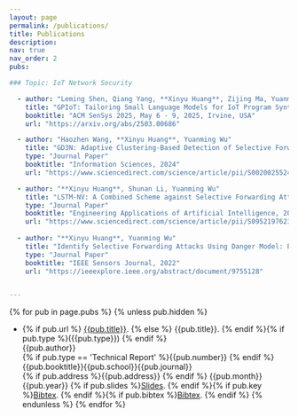 ```yaml
---
layout: page
permalink: /publications/
title: Publications
description:
nav: true
nav_order: 2
pubs:

### Topic: IoT Network Security

  - author: "Leming Shen, Qiang Yang, **Xinyu Huang**, Zijing Ma, Yuanming Wu"
    title: "GPIoT: Tailoring Small Language Models for IoT Program Synthesis and Development"
    booktitle: "ACM SenSys 2025, May 6 - 9, 2025, Irvine, USA"
    url: "https://arxiv.org/abs/2503.00686"

  - author: "Haozhen Wang, **Xinyu Huang**, Yuanming Wu"
    title: "GD3N: Adaptive Clustering-Based Detection of Selective Forwarding Attacks in WSNs under Variable Harsh Environments"
    type: "Journal Paper"
    booktitle: "Information Sciences, 2024"
    url: "https://www.sciencedirect.com/science/article/pii/S0020025524002883"

  - author: "**Xinyu Huang**, Shunan Li, Yuanming Wu"
    title: "LSTM-NV: A Combined Scheme against Selective Forwarding Attack in Event-Driven Wireless Sensor Networks under Harsh Environments"
    type: "Journal Paper"
    booktitle: "Engineering Applications of Artificial Intelligence, 2023"
    url: "https://www.sciencedirect.com/science/article/pii/S0952197623006255"
    
  - author: "**Xinyu Huang**, Yuanming Wu"
    title: "Identify Selective Forwarding Attacks Using Danger Model: Promote the Detection Accuracy in Wireless Sensor Networks"
    type: "Journal Paper"
    booktitle: "IEEE Sensors Journal, 2022"
    url: "https://ieeexplore.ieee.org/abstract/document/9755128"


---
```


{% for pub in page.pubs %}
{% unless pub.hidden %}
  - {% if pub.url %} [{{pub.title}}]({{pub.url}}).
    {% else %} {{pub.title}}.
    {% endif %}{% if pub.type %}({{pub.type}})
    {% endif %}<br>
    {{pub.author}}<br>
    {% if pub.type == 'Technical Report' %}{{pub.number}}
    {% endif %}{{pub.booktitle}}{{pub.school}}{{pub.journal}}<br>
    {% if pub.address %}{{pub.address}}
    {% endif %} {{pub.month}} {{pub.year}} {% if pub.slides %}[Slides]({{pub.slides}}).
    {% endif %}{% if pub.key %}[Bibtex](http://groups.csail.mit.edu/commit/bibtex.cgi?key={{pub.key}}).
    {% endif %}{% if pub.bibtex %}[Bibtex]({{pub.bibtex}}).
    {% endif %}
{% endunless %}
{% endfor %}

